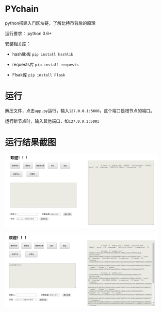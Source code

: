 # PYchain

python搭建入门区块链，了解比特币背后的原理    

运行要求：    python 3.6+  

安装相关库：       

* hashlib库       `pip install hashlib`    

* requests库      `pip install requests`     

* Flsak库         `pip install Flask`  

# 运行  
  
解压文件，点击`app.py`运行，输入`127.0.0.1:5000`，这个端口是根节点的端口。  
  
运行新节点时，输入其他端口，如`127.0.0.1:5001`  

# 运行结果截图  
  
![初始界面](img/0.png)  
 
![运行界面](img/1.png)   
